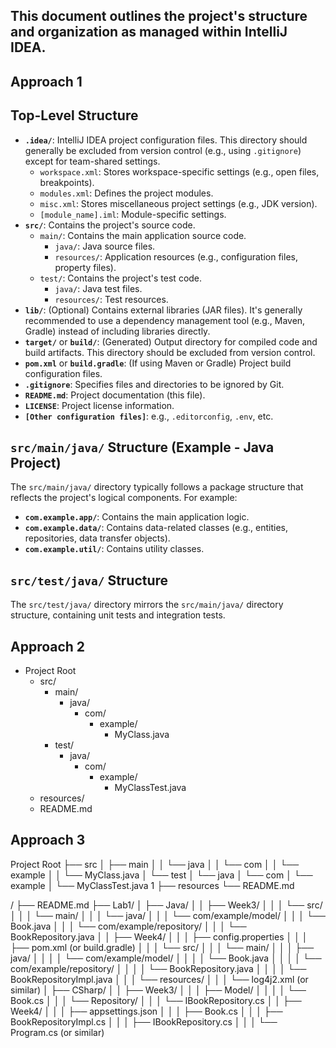 ## This document outlines the project's structure and organization as managed within IntelliJ IDEA.

## Approach 1
## Top-Level Structure

* **`.idea/`**: IntelliJ IDEA project configuration files. This directory should generally be excluded from version control (e.g., using `.gitignore`) except for team-shared settings.
    * `workspace.xml`: Stores workspace-specific settings (e.g., open files, breakpoints).
    * `modules.xml`: Defines the project modules.
    * `misc.xml`: Stores miscellaneous project settings (e.g., JDK version).
    * `[module_name].iml`: Module-specific settings.
* **`src/`**: Contains the project's source code.
    * `main/`: Contains the main application source code.
        * `java/`: Java source files.
        * `resources/`: Application resources (e.g., configuration files, property files).
    * `test/`: Contains the project's test code.
        * `java/`: Java test files.
        * `resources/`: Test resources.
* **`lib/`**: (Optional) Contains external libraries (JAR files). It's generally recommended to use a dependency management tool (e.g., Maven, Gradle) instead of including libraries directly.
* **`target/`** or **`build/`**: (Generated) Output directory for compiled code and build artifacts. This directory should be excluded from version control.
* **`pom.xml`** or **`build.gradle`**: (If using Maven or Gradle) Project build configuration files.
* **`.gitignore`**: Specifies files and directories to be ignored by Git.
* **`README.md`**: Project documentation (this file).
* **`LICENSE`**: Project license information.
* **`[Other configuration files]`**: e.g., `.editorconfig`, `.env`, etc.

## `src/main/java/` Structure (Example - Java Project)

The `src/main/java/` directory typically follows a package structure that reflects the project's logical components. For example:
* **`com.example.app/`**: Contains the main application logic.
* **`com.example.data/`**: Contains data-related classes (e.g., entities, repositories, data transfer objects).
* **`com.example.util/`**: Contains utility classes.

## `src/test/java/` Structure

The `src/test/java/` directory mirrors the `src/main/java/` directory structure, containing unit tests and integration tests.

## Approach 2
- Project Root
    - src/
        - main/
            - java/
                - com/
                    - example/
                        - MyClass.java
        - test/
            - java/
                - com/
                    - example/
                        - MyClassTest.java
    - resources/
    - README.md

## Approach 3

Project Root
├── src
│   ├── main
│   │   └── java
│   │       └── com
│   │           └── example
│   │               └── MyClass.java
│   └── test
│       └── java
│           └── com
│               └── example
│                   └── MyClassTest.java 1
├── resources
└── README.md

/
├── README.md
├── Lab1/
│   ├── Java/
│   │   ├── Week3/
│   │   │   └── src/
│   │   │       └── main/
│   │   │           └── java/
│   │   │               └── com/example/model/
│   │   │                   └── Book.java
│   │   │               └── com/example/repository/
│   │   │                   └── BookRepository.java
│   │   ├── Week4/
│   │   │   ├── config.properties
│   │   │   ├── pom.xml (or build.gradle)
│   │   │   └── src/
│   │   │       └── main/
│   │   │           ├── java/
│   │   │           │   └── com/example/model/
│   │   │           │       └── Book.java
│   │   │           │   └── com/example/repository/
│   │   │           │       └── BookRepository.java
│   │   │           │       └── BookRepositoryImpl.java
│   │   │           └── resources/
│   │   │               └── log4j2.xml (or similar)
│   ├── CSharp/
│   │   ├── Week3/
│   │   │   ├── Model/
│   │   │   │   └── Book.cs
│   │   │   └── Repository/
│   │   │       └── IBookRepository.cs
│   │   ├── Week4/
│   │   │   ├── appsettings.json
│   │   │   ├── Book.cs
│   │   │   ├── BookRepositoryImpl.cs
│   │   │   ├── IBookRepository.cs
│   │   │   └── Program.cs (or similar)